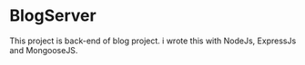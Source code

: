 # BlogServer

This project is back-end of blog project. i wrote this with NodeJs, ExpressJs and MongooseJS.
